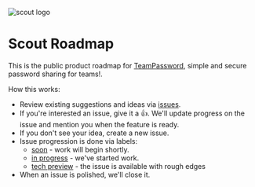 ![scout logo](https://user-images.githubusercontent.com/46737279/89560679-42aaa000-d7cc-11ea-8811-c342635a8fd2.png)

# Scout Roadmap

This is the public product roadmap for [TeamPassword](https://teampassword.com), simple and secure password sharing for teams!. 

How this works:

* Review existing suggestions and ideas via [issues](https://github.com/teampassword/roadmap/issues).
* If you're interested an issue, give it a 👍. We'll update progress on the issue and mention you when the feature is ready.
* If you don't see your idea, create a new issue.
* Issue progression is done via labels:
  * [soon](https://github.com/teampassword/roadmap/issues?q=is%3Aopen+is%3Aissue+label%3A%22soon%22) - work will begin shortly.
  * [in progress](https://github.com/teampassword/roadmap/issues?q=is%3Aopen+is%3Aissue+label%3A%22in+progress%22) - we've started work.
  * [tech preview](https://github.com/teampassword/roadmap/issues?q=is%3Aopen+is%3Aissue+label%3A%22Tech+Preview%22) - the issue is available with rough edges
* When an issue is polished, we'll close it.
